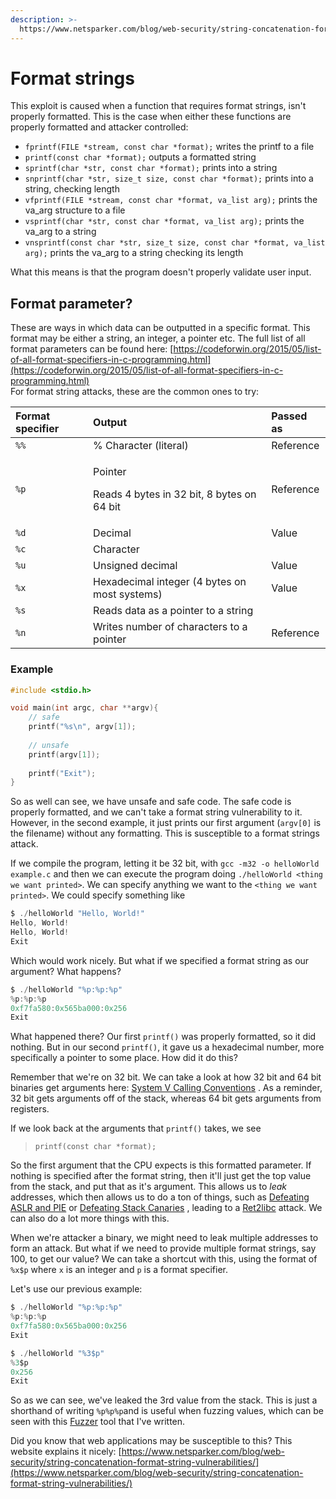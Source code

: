 ```yaml
---
description: >-
  https://www.netsparker.com/blog/web-security/string-concatenation-format-string-vulnerabilities/
---
```


# Format strings

This exploit is caused when a function that requires format strings, isn't properly formatted. This is the case when either these functions are properly formatted and attacker controlled:

* `fprintf(FILE *stream, const char *format);` writes the printf to a file
* `printf(const char *format);` outputs a formatted string
* `sprintf(char *str, const char *format);` prints into a string
* `snprintf(char *str, size_t size, const char *format);` prints into a string, checking length
* `vfprintf(FILE *stream, const char *format, va_list arg);` prints the va\_arg structure to a file
* `vsprintf(char *str, const char *format, va_list arg);` prints the va\_arg to a string
* `vnsprintf(const char *str, size_t size, const char *format, va_list arg);` prints the va\_arg to a string checking its length

What this means is that the program doesn't properly validate user input.

## Format parameter?

These are ways in which data can be outputted in a specific format. This format may be either a string, an integer, a pointer etc. The full list of all format parameters can be found here: [https://codeforwin.org/2015/05/list-of-all-format-specifiers-in-c-programming.html](https://codeforwin.org/2015/05/list-of-all-format-specifiers-in-c-programming.html)  
For format string attacks, these are the common ones to try:

<table>
  <thead>
    <tr>
      <th style="text-align:left">Format specifier</th>
      <th style="text-align:left">Output</th>
      <th style="text-align:left">Passed as</th>
    </tr>
  </thead>
  <tbody>
    <tr>
      <td style="text-align:left"><code>%%</code>
      </td>
      <td style="text-align:left">% Character (literal)</td>
      <td style="text-align:left">Reference</td>
    </tr>
    <tr>
      <td style="text-align:left"><code>%p</code>
      </td>
      <td style="text-align:left">
        <p>Pointer</p>
        <p>Reads 4 bytes in 32 bit, 8 bytes on 64 bit</p>
      </td>
      <td style="text-align:left">Reference</td>
    </tr>
    <tr>
      <td style="text-align:left"><code>%d</code>
      </td>
      <td style="text-align:left">Decimal</td>
      <td style="text-align:left">Value</td>
    </tr>
    <tr>
      <td style="text-align:left"><code>%c</code>
      </td>
      <td style="text-align:left">Character</td>
      <td style="text-align:left"></td>
    </tr>
    <tr>
      <td style="text-align:left"><code>%u</code>
      </td>
      <td style="text-align:left">Unsigned decimal</td>
      <td style="text-align:left">Value</td>
    </tr>
    <tr>
      <td style="text-align:left"><code>%x</code>
      </td>
      <td style="text-align:left">Hexadecimal integer (4 bytes on most systems)</td>
      <td style="text-align:left">Value</td>
    </tr>
    <tr>
      <td style="text-align:left"><code>%s</code>
      </td>
      <td style="text-align:left">Reads data as a pointer to a string</td>
      <td style="text-align:left"></td>
    </tr>
    <tr>
      <td style="text-align:left"><code>%n</code>
      </td>
      <td style="text-align:left">Writes number of characters to a pointer</td>
      <td style="text-align:left">Reference</td>
    </tr>
  </tbody>
</table>

### Example

```c
#include <stdio.h>

void main(int argc, char **argv){
    // safe
    printf("%s\n", argv[1]);
    
    // unsafe
    printf(argv[1]);
    
    printf("Exit");
}
```

So as well can see, we have unsafe and safe code. The safe code is properly formatted, and we can't take a format string vulnerability to it. However, in the second example, it just prints our first argument \(`argv[0]` is the filename\) without any formatting. This is susceptible to a format strings attack.

If we compile the program, letting it be 32 bit, with `gcc -m32 -o helloWorld example.c` and then we can execute the program doing `./helloWorld <thing we want printed>`. We can specify anything we want to the `<thing we want printed>`. We could specify something like

```c
$ ./helloWorld "Hello, World!"
Hello, World!
Hello, World!
Exit
```

Which would work nicely. But what if we specified a format string as our argument? What happens? 

```c
$ ./helloWorld "%p:%p:%p"
%p:%p:%p
0xf7fa580:0x565ba000:0x256
Exit
```

What happened there? Our first `printf()` was properly formatted, so it did nothing. But in our second `printf()`, it gave us a hexadecimal number, more specifically a pointer to some place. How did it do this?

Remember that we're on 32 bit. We can take a look at how 32 bit and 64 bit binaries get arguments here: [System V Calling Conventions](../../theory/system-v-calling-conventions.md) . As a reminder, 32 bit gets arguments off of the stack, whereas 64 bit gets arguments from registers.

If we look back at the arguments that `printf()` takes, we see 

> `printf(const char *format);`

So the first argument that the CPU expects is this formatted parameter. If nothing is specified after the format string, then it'll just get the top value from the stack, and put that as it's argument. This allows us to _leak_ addresses, which then allows us to do a ton of things, such as [Defeating ASLR and PIE](../../defeating-defences/defeating-aslr-and-pie.md) or [Defeating Stack Canaries](../../defeating-defences/defeating-stack-canaries.md) , leading to a [Ret2libc](../ret2libc.md) attack. We can also do a lot more things with this.

When we're attacker a binary, we might need to leak multiple addresses to form an attack. But what if we need to provide multiple format strings, say 100, to get our value? We can take a shortcut with this, using the format of `%x$p` where `x` is an integer and `p` is a format specifier. 

Let's use our previous example:

```c
$ ./helloWorld "%p:%p:%p"
%p:%p:%p
0xf7fa580:0x565ba000:0x256
Exit

$ ./helloWorld "%3$p"
%3$p
0x256
Exit
```

So as we can see, we've leaked the 3rd value from the stack. This is just a shorthand of writing `%p%p%p`and is useful when fuzzing values, which can be seen with this [Fuzzer](fuzzer.md) tool that I've written.

Did you know that web applications may be susceptible to this? This website explains it nicely: [https://www.netsparker.com/blog/web-security/string-concatenation-format-string-vulnerabilities/](https://www.netsparker.com/blog/web-security/string-concatenation-format-string-vulnerabilities/)


